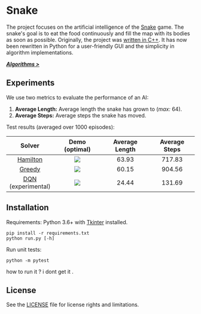 # Snake

The project focuses on the artificial intelligence of the [Snake][snake-wiki] game. The snake's goal is to eat the food continuously and fill the map with its bodies as soon as possible. Originally, the project was [written in C++][snake-cpp]. It has now been rewritten in Python for a user-friendly GUI and the simplicity in algorithm implementations.

***[Algorithms >][doc-algorithms]***

## Experiments

We use two metrics to evaluate the performance of an AI:

1. **Average Length:** Average length the snake has grown to (*max:* 64).
2. **Average Steps:** Average steps the snake has moved.

Test results (averaged over 1000 episodes):

| Solver | Demo (optimal) | Average Length | Average Steps |
| :----: | :------------: | :------------: | :-----------: |
|[Hamilton][doc-hamilton]|![][demo-hamilton]|63.93|717.83|
|[Greedy][doc-greedy]|![][demo-greedy]|60.15|904.56|
|[DQN][doc-dqn]<br>(experimental)|![][demo-dqn]|24.44|131.69|

## Installation

Requirements: Python 3.6+ with [Tkinter][doc-tkinter] installed.

```
pip install -r requirements.txt
python run.py [-h]
```

Run unit tests:

```
python -m pytest
```
how to run it ? i dont get it .

## License

See the [LICENSE](./LICENSE) file for license rights and limitations.


[snake-wiki]: https://en.wikipedia.org/wiki/Snake_(video_game)
[snake-cpp]: https://github.com/chuyangliu/snake/tree/7227f5e0f3185b07e9e3de1ac5c19a17b9de3e3c

[doc-tkinter]: https://docs.python.org/3/library/tkinter.html
[doc-algorithms]: ./docs/algorithms.md
[doc-greedy]: ./docs/algorithms.md#greedy-solver
[doc-hamilton]: ./docs/algorithms.md#hamilton-solver
[doc-dqn]: ./docs/algorithms.md#dqn-solver

[demo-hamilton]: ./docs/images/solver_hamilton.gif
[demo-greedy]: ./docs/images/solver_greedy.gif
[demo-dqn]: ./docs/images/solver_dqn.gif
